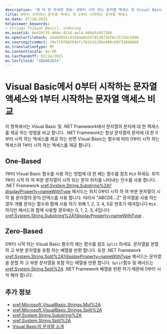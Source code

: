 ```yaml
---
description: '에 대 한 자세한 정보: 0부터 시작 하는 문자열 액세스 및 Visual Basic'
title: 0부터 시작하는 문자열 액세스 및 1부터 시작하는 문자열 액세스
ms.date: 07/20/2015
helpviewer_keywords:
- strings [Visual Basic], indexing
ms.assetid: 0ed39f35-d68e-421d-ae14-460a5c0373b8
ms.openlocfilehash: adab6954c4329ae0a547d136f26f6c3115dc5890
ms.sourcegitcommit: 10e719780594efc781b15295e499c66f316068b8
ms.translationtype: MT
ms.contentlocale: ko-KR
ms.lasthandoff: 02/14/2021
ms.locfileid: "100463834"
---
```

# <a name="zero-based-vs-one-based-string-access-in-visual-basic"></a>Visual Basic에서 0부터 시작하는 문자열 액세스와 1부터 시작하는 문자열 액세스 비교

이 항목에서는 Visual Basic 및 .NET Framework에서 문자열의 문자에 대 한 액세스를 제공 하는 방법을 비교 합니다. .NET Framework는 항상 문자열의 문자에 대 한 0부터 시작 하는 액세스를 제공 하는 반면 Visual Basic는 함수에 따라 0부터 시작 하는 액세스와 1부터 시작 하는 액세스를 제공 합니다.  
  
## <a name="one-based"></a>One-Based  

 1부터 Visual Basic 함수를 사용 하는 방법에 대 한 예는 함수를 참조 `Mid` 하세요. 위치 1부터 시작 하 여 부분 문자열이 시작 되는 문자 위치를 나타내는 인수를 사용 합니다. .NET Framework <xref:System.String.Substring%2A?displayProperty=nameWithType> 메서드는 위치 0부터 시작 하 여 부분 문자열이 시작 될 문자열의 문자 인덱스를 사용 합니다. 따라서 "ABCDE...Z" 문자열을 사용 하는 경우 개별 문자는 함수와 함께 사용 하기 위해 1, 2, 3, 4, 5로 번호가 매겨집니다 `Mid` . 하지만 메서드와 함께 사용할 경우에는 0, 1, 2, 3, 4입니다 <xref:System.String.Substring%2A?displayProperty=nameWithType> .  
  
## <a name="zero-based"></a>Zero-Based  

 0부터 시작 하는 Visual Basic 함수의 예는 함수를 참조 `Split` 하세요. 문자열을 분할 하 고 부분 문자열을 포함 하는 배열을 반환 합니다. 또한 .NET Framework <xref:System.String.Split%2A?displayProperty=nameWithType> 메서드는 문자열을 분할 하 고 부분 문자열을 포함 하는 배열을 반환 합니다. `Split`함수 및 메서드는 <xref:System.String.Split%2A> .NET Framework 배열을 반환 하기 때문에 0부터 시작 해야 합니다.  
  
## <a name="see-also"></a>추가 정보

- <xref:Microsoft.VisualBasic.Strings.Mid%2A>
- <xref:Microsoft.VisualBasic.Strings.Split%2A>
- <xref:System.String.Substring%2A>
- <xref:System.String.Split%2A>
- [Visual Basic의 문자열 소개](introduction-to-strings.md)
